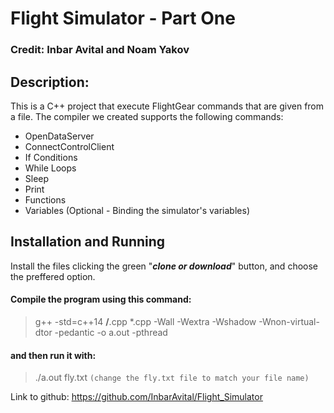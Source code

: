 # Flight Simulator - Part One
### Credit:  Inbar Avital and Noam Yakov
## Description:
This is a C++ project that execute FlightGear commands that are given from a file.
The compiler we created supports the following commands:
* OpenDataServer
* ConnectControlClient
* If Conditions
* While Loops
* Sleep
* Print
* Functions
* Variables (Optional - Binding the simulator's variables)
## Installation and Running
Install the files clicking the green "***clone or download***" button, and choose the preffered option.

#### Compile the program using this command:
> g++ -std=c++14 **/**.cpp *.cpp -Wall -Wextra -Wshadow -Wnon-virtual-dtor -pedantic -o a.out -pthread

#### and then run it with:
> ./a.out fly.txt
```(change the fly.txt file to match your file name)```


Link to github: https://github.com/InbarAvital/Flight_Simulator
